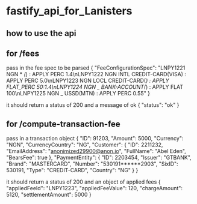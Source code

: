 # fastify_api_for_Lanisters

## how to use the api

## for /fees

pass in the fee spec to be parsed
{
"FeeConfigurationSpec": "LNPY1221 NGN \* _(_) : APPLY PERC 1.4\nLNPY1222 NGN INTL CREDIT-CARD(VISA) : APPLY PERC 5.0\nLNPY1223 NGN LOCL CREDIT-CARD(_) : APPLY FLAT_PERC 50:1.4\nLNPY1224 NGN _ BANK-ACCOUNT(_) : APPLY FLAT 100\nLNPY1225 NGN _ USSD(MTN) : APPLY PERC 0.55"
}

it should return a status of 200 and a message of ok
{
  "status": "ok"
}



## for /compute-transaction-fee

pass in a transaction object
{
    "ID": 91203,
    "Amount": 5000,
    "Currency": "NGN",
    "CurrencyCountry": "NG",
    "Customer": {
        "ID": 2211232,
        "EmailAddress": "anonimized29900@anon.io",
        "FullName": "Abel Eden",
        "BearsFee": true
    },
    "PaymentEntity": {
        "ID": 2203454,
        "Issuer": "GTBANK",
        "Brand": "MASTERCARD",
        "Number": "530191******2903",
        "SixID": 530191,
        "Type": "CREDIT-CARD",
        "Country": "NG"
    }
}



it should return a status of 200 and an object of applied fees
{
    "appliedFeeId": "LNPY1223",
    "appliedFeeValue": 120,
    "chargeAmount": 5120,
    "settlementAmount": 5000
}